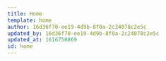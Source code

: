 ```yaml
---
title: Home
template: home
author: 16d36f70-ee19-4d9b-8f0a-2c24078c2e5c
updated_by: 16d36f70-ee19-4d9b-8f0a-2c24078c2e5c
updated_at: 1616750869
id: home
---
```

